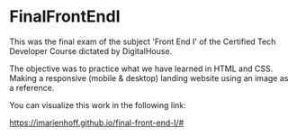 # FinalFrontEndI

This was the final exam of the subject 'Front End I' of the Certified Tech Developer Course dictated by DigitalHouse.

The objective was to practice what we have learned in HTML and CSS. Making a responsive (mobile & desktop) landing website using an image as a reference.

You can visualize this work in the following link:

https://imarienhoff.github.io/final-front-end-I/#

